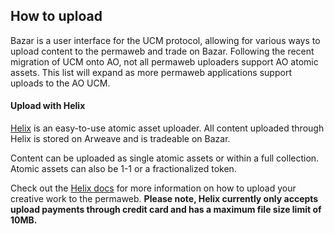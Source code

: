 ## How to upload

Bazar is a user interface for the UCM protocol, allowing for various ways to upload content to the permaweb and trade on Bazar. Following the recent migration of UCM onto AO, not all permaweb uploaders support AO atomic assets. This list will expand as more permaweb applications support uploads to the AO UCM.

#### Upload with Helix

[Helix](https://helix.arweave.net/#/) is an easy-to-use atomic asset uploader. All content uploaded through Helix is stored on Arweave and is tradeable on Bazar.

Content can be uploaded as single atomic assets or within a full collection. Atomic assets can also be 1-1 or a fractionalized token.

Check out the [Helix docs](https://helix.arweave.net/#/docs/introduction) for more information on how to upload your creative work to the permaweb. **Please note, Helix currently only accepts upload payments through credit card and has a maximum file size limit of 10MB.**
